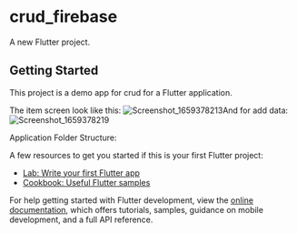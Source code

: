 # crud_firebase

A new Flutter project.

## Getting Started

This project is a demo app for crud for a Flutter application.

The item screen look like this:
![Screenshot_1659378213](https://user-images.githubusercontent.com/56499611/182219084-1909776c-dc63-4347-945f-f0e66fda60fe.png )And for add data:![Screenshot_1659378219](https://user-images.githubusercontent.com/56499611/182219117-fbaa4676-5654-447e-b7bf-e7a7c77b7cf8.png)


Application Folder Structure:


A few resources to get you started if this is your first Flutter project:

- [Lab: Write your first Flutter app](https://docs.flutter.dev/get-started/codelab)
- [Cookbook: Useful Flutter samples](https://docs.flutter.dev/cookbook)

For help getting started with Flutter development, view the
[online documentation](https://docs.flutter.dev/), which offers tutorials,
samples, guidance on mobile development, and a full API reference.
